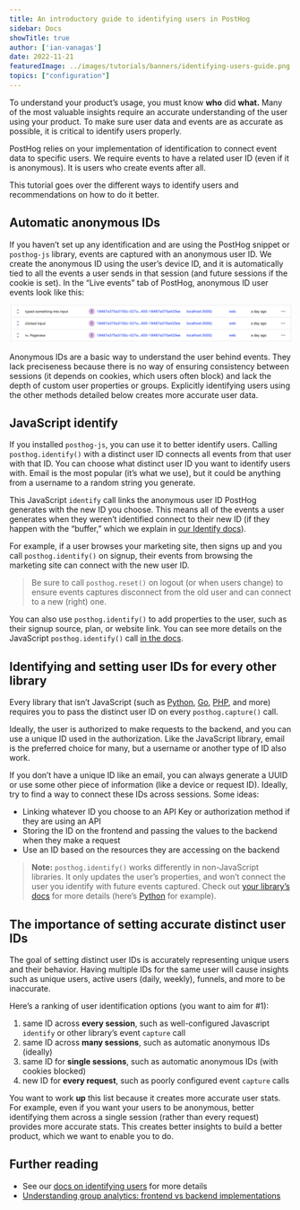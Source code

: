 ```yaml
---
title: An introductory guide to identifying users in PostHog
sidebar: Docs
showTitle: true
author: ['ian-vanagas']
date: 2022-11-21
featuredImage: ../images/tutorials/banners/identifying-users-guide.png
topics: ["configuration"]
---
```


To understand your product’s usage, you must know **who** did **what.** Many of the most valuable insights require an accurate understanding of the user using your product. To make sure user data and events are as accurate as possible, it is critical to identify users properly.

PostHog relies on your implementation of identification to connect event data to specific users. We require events to have a related user ID (even if it is anonymous). It is users who create events after all.

This tutorial goes over the different ways to identify users and recommendations on how to do it better.

## Automatic anonymous IDs

If you haven’t set up any identification and are using the PostHog snippet or `posthog-js` library, events are captured with an anonymous user ID. We create the anonymous ID using the  user’s device ID, and it is automatically tied to all the events a user sends in that session (and future sessions if the cookie is set). In the “Live events” tab of PostHog, anonymous ID user events look like this:

![Anonymous ID](../images/tutorials/identifying-users-guide/anon-id.png)

Anonymous IDs are a basic way to understand the user behind events. They lack preciseness because there is no way of ensuring consistency between sessions (it depends on cookies, which users often block) and lack the depth of custom user properties or groups. Explicitly identifying users using the other methods detailed below creates more accurate user data.

## JavaScript identify

If you installed `posthog-js`, you can use it to better identify users. Calling `posthog.identify()` with a distinct user ID connects all events from that user with that ID. You can choose what distinct user ID you want to identify users with. Email is the most popular (it’s what we use), but it could be anything from a username to a random string you generate.

This JavaScript `identify` call links the anonymous user ID PostHog generates with the new ID you choose. This means all of the events a user generates when they weren’t identified connect to their new ID (if they happen with the “buffer,” which we explain in [our Identify docs](/docs/integrate/identifying-users#signup-flow-with-frontend-and-backend)).

For example, if a user browses your marketing site, then signs up and you call `posthog.identify()` on signup, their events from browsing the marketing site can connect with the new user ID.

> Be sure to call `posthog.reset()` on logout (or when users change) to ensure events captures disconnect from the old user and can connect to a new (right) one.

You can also use `posthog.identify()` to add properties to the user, such as their signup source, plan, or website link. You can see more details on the JavaScript `posthog.identify()` call [in the docs](/docs/integrate/client/js#identifying-users).

## Identifying and setting user IDs for every other library

Every library that isn’t JavaScript (such as [Python](/docs/integrate/server/python), [Go](/docs/integrate/server/go), [PHP](/docs/integrate/server/php), and more) requires you to pass the distinct user ID on every `posthog.capture()` call.

Ideally, the user is authorized to make requests to the backend, and you can use a unique ID used in the authorization. Like the JavaScript library, email is the preferred choice for many, but a username or another type of ID also work.

If you don’t have a unique ID like an email, you can always generate a UUID or use some other piece of information (like a device or request ID). Ideally, try to find a way to connect these IDs across sessions. Some ideas:

- Linking whatever ID you choose to an API Key or authorization method if they are using an API
- Storing the ID on the frontend and passing the values to the backend when they make a request
- Use an ID based on the resources they are accessing on the backend

> **Note:** `posthog.identify()` works differently in non-JavaScript libraries. It only updates the user’s properties, and won’t connect the user you identify with future events captured. Check out [your library’s docs](/docs/integrate#server-libraries) for more details (here’s [Python](/docs/integrate/server/python#identify) for example).

## The importance of setting accurate distinct user IDs

The goal of setting distinct user IDs is accurately representing unique users and their behavior. Having multiple IDs for the same user will cause insights such as unique users, active users (daily, weekly), funnels, and more to be inaccurate.

Here’s a ranking of user identification options (you want to aim for #1):

1. same ID across **every session**, such as well-configured Javascript `identify` or other library’s event `capture` call
2. same ID across **many sessions**, such as automatic anonymous IDs (ideally)
3. same ID for **single sessions**, such as automatic anonymous IDs (with cookies blocked)
4. new ID for **every request**, such as poorly configured event `capture` calls

You want to work **up** this list because it creates more accurate user stats. For example, even if you want your users to be anonymous, better identifying them across a single session (rather than every request) provides more accurate stats. This creates better insights to build a better product, which we want to enable you to do.

## Further reading

- See our [docs on identifying users](/docs/integrate/identifying-users) for more details
- [Understanding group analytics: frontend vs backend implementations](/tutorials/frontend-vs-backend-group-analytics)
